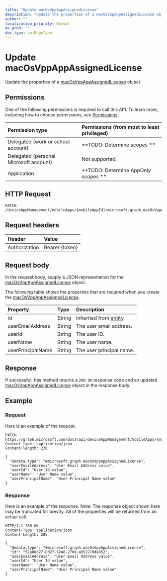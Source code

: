 ```yaml
---
title: "Update macOsVppAppAssignedLicense"
description: "Update the properties of a macOsVppAppAssignedLicense object."
author: ""
localization_priority: Normal
ms.prod: ""
doc_type: apiPageType
---
```


# Update macOsVppAppAssignedLicense

Update the properties of a [macOsVppAppAssignedLicense](../resources/macosvppappassignedlicense.md) object.

## Permissions
One of the following permissions is required to call this API. To learn more, including how to choose permissions, see [Permissions](/concepts/permissions-reference.md).

|Permission type|Permissions (from most to least privileged)|
|:---|:---|
|Delegated (work or school account)|**TODO: Determine scopes **|
|Delegated (personal Microsoft account)|Not supported.|
|Application|**TODO: Determine AppOnly scopes **|

## HTTP Request
<!-- {
  "blockType": "ignored"
}
-->
``` http
PATCH /deviceAppManagement/mobileApps/{mobileAppId}/microsoft.graph.macOsVppApp/assignedLicenses/{macOsVppAppAssignedLicenseId}
```

## Request headers
|Header|Value|
|:---|:---|
|Authorization|Bearer {token}|

## Request body
In the request body, supply a JSON representation for the [macOsVppAppAssignedLicense](../resources/macOsVppAppAssignedLicense.md) object.

The following table shows the properties that are required when you create the [macOsVppAppAssignedLicense](../resources/macosvppappassignedlicense.md).

|Property|Type|Description|
|:---|:---|:---|
|id|String| Inherited from [entity](../resources/entity.md)|
|userEmailAddress|String|The user email address.|
|userId|String|The user ID.|
|userName|String|The user name.|
|userPrincipalName|String|The user principal name.|



## Response
If successful, this method returns a `200 OK` response code and an updated [macOsVppAppAssignedLicense](../resources/macosvppappassignedlicense.md) object in the response body.

## Example

### Request
Here is an example of the request.
<!-- {
  "blockType": "request",
  "name": "update_macosvppappassignedlicense"
}
-->
``` http
PATCH https://graph.microsoft.com/docs\api/deviceAppManagement/mobileApps/{mobileAppId}/microsoft.graph.macOsVppApp/assignedLicenses/{macOsVppAppAssignedLicenseId}
Content-type: application/json
Content-length: 236

{
  "@odata.type": "#microsoft.graph.macOsVppAppAssignedLicense",
  "userEmailAddress": "User Email Address value",
  "userId": "User Id value",
  "userName": "User Name value",
  "userPrincipalName": "User Principal Name value"
}
```

### Response
Here is an example of the response. Note: The response object shown here may be truncated for brevity. All of the properties will be returned from an actual call.
<!-- {
  "blockType": "response",
  "truncated": true
}
-->
``` http
HTTP/1.1 200 OK
Content-Type: application/json
Content-Length: 285

{
  "@odata.type": "#microsoft.graph.macOsVppAppAssignedLicense",
  "id": "52a88d27-8d27-52a8-278d-a852278da852",
  "userEmailAddress": "User Email Address value",
  "userId": "User Id value",
  "userName": "User Name value",
  "userPrincipalName": "User Principal Name value"
}
```

